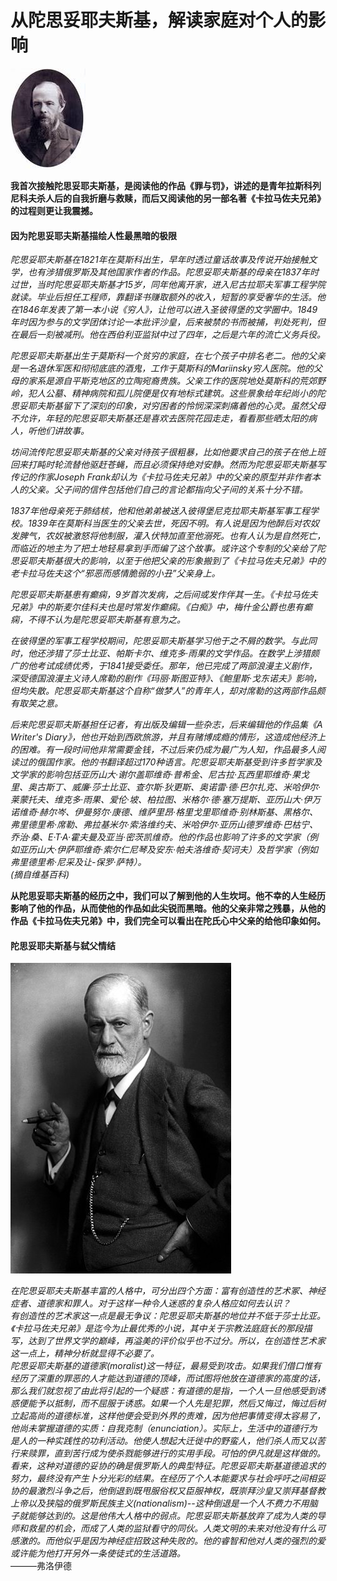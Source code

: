 # 从陀思妥耶夫斯基，解读家庭对个人的影响
![](images/Dostoyevsky.jpg)

**我首次接触陀思妥耶夫斯基，是阅读他的作品《罪与罚》，讲述的是青年拉斯科列尼科夫杀人后的自我折磨与救赎，而后又阅读他的另一部名著《卡拉马佐夫兄弟》的过程则更让我震撼。**

#### 因为陀思妥耶夫斯基描绘人性最黑暗的极限

*陀思妥耶夫斯基在1821年在莫斯科出生，早年时透过童话故事及传说开始接触文学，也有涉猎俄罗斯及其他国家作者的作品。陀思妥耶夫斯基的母亲在1837年时过世，当时陀思妥耶夫斯基才15岁，同年他离开家，进入尼古拉耶夫军事工程学院就读。毕业后担任工程师，靠翻译书赚取额外的收入，短暂的享受奢华的生活。他在1846年发表了第一本小说《穷人》，让他可以进入圣彼得堡的文学圈中。1849年时因为参与的文学团体讨论一本批评沙皇，后来被禁的书而被捕，判处死判，但在最后一刻被减刑。他在西伯利亚监狱中过了四年，之后是六年的流亡义务兵役。*

*陀思妥耶夫斯基出生于莫斯科一个贫穷的家庭，在七个孩子中排名老二。他的父亲是一名退休军医和彻彻底底的酒鬼，工作于莫斯科的Mariinsky穷人医院。他的父母的家系是源自平斯克地区的立陶宛裔贵族。父亲工作的医院地处莫斯科的荒郊野岭，犯人公墓、精神病院和孤儿院便是仅有地标式建筑。这些景象给年纪尚小的陀思妥耶夫斯基留下了深刻的印象，对穷困者的怜悯深深刺痛着他的心灵。虽然父母不允许，年轻的陀思妥耶夫斯基还是喜欢去医院花园走走，看看那些晒太阳的病人，听他们讲故事。*

*坊间流传陀思妥耶夫斯基的父亲对待孩子很粗暴，比如他要求自己的孩子在他上班回来打盹时轮流替他驱赶苍蝇，而且必须保持绝对安静。然而为陀思妥耶夫斯基写传记的作家Joseph Frank却认为《卡拉马佐夫兄弟》中的父亲的原型并非作者本人的父亲。父子间的信件包括他们自己的言论都指向父子间的关系十分不错。*

*1837年他母亲死于肺结核，他和他弟弟被送入彼得堡尼克拉耶夫斯基军事工程学校。1839年在莫斯科当医生的父亲去世，死因不明。有人说是因为他醉后对农奴发脾气，农奴被激怒将他制服，灌入伏特加直至他溺死。也有人认为是自然死亡，而临近的地主为了把土地轻易拿到手而编了这个故事。或许这个专制的父亲给了陀思妥耶夫斯基很大的影响，以至于他把父亲的形象搬到了《卡拉马佐夫兄弟》中的老卡拉马佐夫这个“邪恶而感情脆弱的小丑”父亲身上。*

*陀思妥耶夫斯基患有癫痫，9岁首次发病，之后间或发作伴其一生。《卡拉马佐夫兄弟》中的斯麦尔佳科夫也是时常发作癫痫。《白痴》中，梅什金公爵也患有癫痫，不得不认为是陀思妥耶夫斯基有意为之。*

*在彼得堡的军事工程学校期间，陀思妥耶夫斯基学习他于之不屑的数学。与此同时，他还涉猎了莎士比亚、帕斯卡尔、维克多·雨果的文学作品。在数学上涉猎颇广的他考试成绩优秀，于1841接受委任。那年，他已完成了两部浪漫主义剧作，深受德国浪漫主义诗人席勒的剧作《玛丽·斯图亚特》、《鲍里斯·戈东诺夫》影响，但均失散。陀思妥耶夫斯基这个自称“做梦人”的青年人，却对席勒的这两部作品颇有取笑之意。*

*后来陀思妥耶夫斯基担任记者，有出版及编辑一些杂志，后来编辑他的作品集《A Writer's Diary》，他也开始到西欧旅游，并且有赌博成瘾的情形，这造成他经济上的困难。有一段时间他非常需要金钱，不过后来仍成为最广为人知，作品最多人阅读过的俄国作家。他的书翻译超过170种语言。陀思妥耶夫斯基受到许多哲学家及文学家的影响包括亚历山大·谢尔盖耶维奇·普希金、尼古拉·瓦西里耶维奇·果戈里、奥古斯丁、威廉·莎士比亚、查尔斯·狄更斯、奥诺雷·德·巴尔扎克、米哈伊尔·莱蒙托夫、维克多·雨果、爱伦·坡、柏拉图、米格尔·德·塞万提斯、亚历山大·伊万诺维奇·赫尔岑、伊曼努尔·康德、维萨里昂·格里戈里耶维奇·别林斯基、黑格尔、弗里德里希·席勒、弗拉基米尔·索洛维约夫、米哈伊尔·亚历山德罗维奇·巴枯宁、乔治·桑、E·T·A·霍夫曼及亚当·密茨凯维奇。他的作品也影响了许多的文学家（例如亚历山大·伊萨耶维奇·索尔仁尼琴及安东·帕夫洛维奇·契诃夫）及哲学家（例如弗里德里希·尼采及让-保罗·萨特）。*  
*(摘自维基百科)*

**从陀思妥耶夫斯基的经历之中，我们可以了解到他的人生坎坷。他不幸的人生经历影响了他的作品，从而使他的作品如此尖锐而黑暗。他的父亲非常之残暴，从他的作品《卡拉马佐夫兄弟》中，我们完全可以看出在陀氏心中父亲的给他印象如何。**

#### 陀思妥耶夫斯基与弑父情结

![](images/弗洛伊德.jpg)

*在陀思妥耶夫夫斯基丰富的人格中，可分出四个方面：富有创造性的艺术冢、神经症者、道德家和罪人。对于这样一种令人迷惑的复杂人格应如何去认识？*  
*有创造性的艺术家这一点是最无争议：陀思妥耶夫斯基的地位并不低于莎士比亚。《卡拉马佐夫兄弟》是迄今为止最优秀的小说，其中关于宗教法庭庭长的那段描写，达到了世界文学的巅峰，再溢美的评价似乎也不过分。所以，在创造性艺术家这一点上，精神分析就显得不必要了。*  
*陀思妥耶夫斯基的道德家(moralist)这一特征，最易受到攻击。如果我们借口惟有经历了深重的罪恶的人才能达到道德的顶峰，而试图将他放在道德家的高度的话，那么我们就忽视了由此将引起的一个疑惑：有道德的是指，一个人一旦他感受到诱惑便能予以抵制，而不屈服于诱惑。如果一个人先是犯罪，然后又悔过，悔过后树立起高尚的道德标准，这样他便会受到外界的责难，因为他把事情变得太容易了，他尚未掌握道德的实质：自我克制（enunciation）。实际上，生活中的道德行为是人的一种实践性的功利活动。他使人想起大迁徙中的野蛮人，他们杀人而又以苦行来赎罪，直到苦行成为使杀戮能够进行的实用手段。可怕的伊凡就是这样做的。看来，这种对道德的妥协的确是俄罗斯人的典型特征。陀思妥耶夫斯基道德追求的努力，最终没有产生卜分光彩的结果。在经历了个人本能要求与社会呼吁之间相妥协的最激烈斗争之后，他倒退到既甩服俗权又臣服神权，既崇拜沙皇又崇拜基督教上帝以及狭隘的俄罗斯民族主义(nationalism)--这种倒退是一个人不费力不用脑子就能够达到的。这是他伟大人格中的弱点。陀思妥耶夫斯基放弃了成为人类的导师和救星的机会，而成了人类的监狱看守的同伙。人类文明的未来对他没有什么可感激的。而他似乎是因为神经症招致这种失败的。他的睿智和他对人类的强烈的爱或许能为他打开另外一条使徒式的生活道路。*  
———弗洛伊德